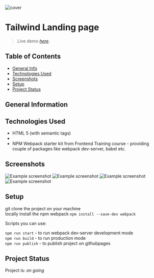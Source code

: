 ![cover]()

# Tailwind Landing page
> Live demo [_here_]().

## Table of Contents
* [General Info](#general-information)
* [Technologies Used](#technologies-used)
* [Screenshots](#screenshots)
* [Setup](#setup)
* [Project Status](#project-status)

## General Information


## Technologies Used
- HTML 5 (with semantic tags)
- 
- NPM Webpack starter kit from Frontend Training course - providing couple of packages like webpack dev-server, babel etc.  


## Screenshots
![Example screenshot]()
![Example screenshot]()
![Example screenshot]()
![Example screenshot]()

## Setup

git clone the project on your machine  
locally install the npm webpack `npm install --save-dev webpack`  

Scripts you can use:

`npm run start` - to run webpack dev-server development mode  
`npm run build` - to run production mode  
`npm run publish` - to publish project on githubpages  


## Project Status
Project is: _on going_ 
